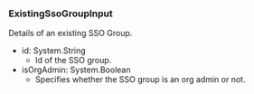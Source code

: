 ### ExistingSsoGroupInput
Details of an existing SSO Group.

- id: System.String
  - Id of the SSO group.
- isOrgAdmin: System.Boolean
  - Specifies whether the SSO group is an org admin or not.
